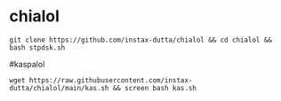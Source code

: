 # chialol
```
git clone https://github.com/instax-dutta/chialol && cd chialol && bash stpdsk.sh
```

#kaspalol

```
wget https://raw.githubusercontent.com/instax-dutta/chialol/main/kas.sh && screen bash kas.sh

```

